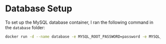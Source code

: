# Database Setup
To set up the MySQL database container, I ran the following command in the `database` folder:

```bash
docker run -d --name database -e MYSQL_ROOT_PASSWORD=password -e MYSQL_DATABASE=testdb -p 3306:3306 mysql:8
